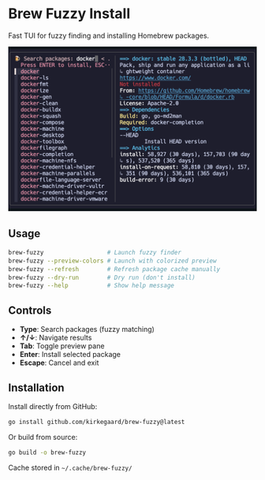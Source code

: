 # Brew Fuzzy Install

Fast TUI for fuzzy finding and installing Homebrew packages.

![Screenshot](screenshot.png)

## Usage

```bash
brew-fuzzy                  # Launch fuzzy finder
brew-fuzzy --preview-colors # Launch with colorized preview
brew-fuzzy --refresh        # Refresh package cache manually
brew-fuzzy --dry-run        # Dry run (don't install)
brew-fuzzy --help           # Show help message
```

## Controls

- **Type**: Search packages (fuzzy matching)
- **↑/↓**: Navigate results  
- **Tab**: Toggle preview pane
- **Enter**: Install selected package
- **Escape**: Cancel and exit

## Installation

Install directly from GitHub:

```bash
go install github.com/kirkegaard/brew-fuzzy@latest
```

Or build from source:

```bash
go build -o brew-fuzzy
```

Cache stored in `~/.cache/brew-fuzzy/`
